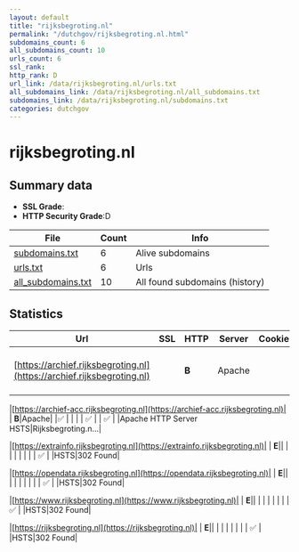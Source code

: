 ```yaml
---
layout: default
title: "rijksbegroting.nl"
permalink: "/dutchgov/rijksbegroting.nl.html"
subdomains_count: 6
all_subdomains_count: 10
urls_count: 6
ssl_rank: 
http_rank: D
url_link: /data/rijksbegroting.nl/urls.txt
all_subdomains_link: /data/rijksbegroting.nl/all_subdomains.txt
subdomains_link: /data/rijksbegroting.nl/subdomains.txt
categories: dutchgov
---
```



# rijksbegroting.nl
## Summary data


 - **SSL Grade**:
 - **HTTP Security Grade**:D


| File       | Count | Info |
|------------|-------|------|
|[subdomains.txt](/data/rijksbegroting.nl/subdomains.txt)|6|Alive subdomains|
|[urls.txt](/data/rijksbegroting.nl/urls.txt)|6|Urls|
|[all_subdomains.txt](/data/rijksbegroting.nl/all_subdomains.txt)|10|All found subdomains (history)|


## Statistics


| Url | SSL | HTTP | Server | Cookie | HSTS | CORS | CTO | CSP | XFO | XXP | RP |FP| Tech |Title |
|--------|-------|-------|------|------|------|------|------|------|------|------|------|------|------|------|
|[https://archief.rijksbegroting.nl](https://archief.rijksbegroting.nl)| | **B**|Apache| |:white_check_mark: | | | | :white_check_mark: | | :white_check_mark: | |Apache HTTP Server HSTS|Rijksbegroting.n...|


|[https://archief-acc.rijksbegroting.nl](https://archief-acc.rijksbegroting.nl)| | **B**|Apache| |:white_check_mark: | | | | :white_check_mark: | | :white_check_mark: | |Apache HTTP Server HSTS|Rijksbegroting.n...|


|[https://extrainfo.rijksbegroting.nl](https://extrainfo.rijksbegroting.nl)| | **E**|| | | | | | | | :white_check_mark: | |HSTS|302 Found|


|[https://opendata.rijksbegroting.nl](https://opendata.rijksbegroting.nl)| | **E**|| | | | | | | | :white_check_mark: | |HSTS|302 Found|


|[https://www.rijksbegroting.nl](https://www.rijksbegroting.nl)| | **E**|| | | | | | | | :white_check_mark: | |HSTS|302 Found|


|[https://rijksbegroting.nl](https://rijksbegroting.nl)| | **E**|| | | | | | | | :white_check_mark: | |HSTS|302 Found|

